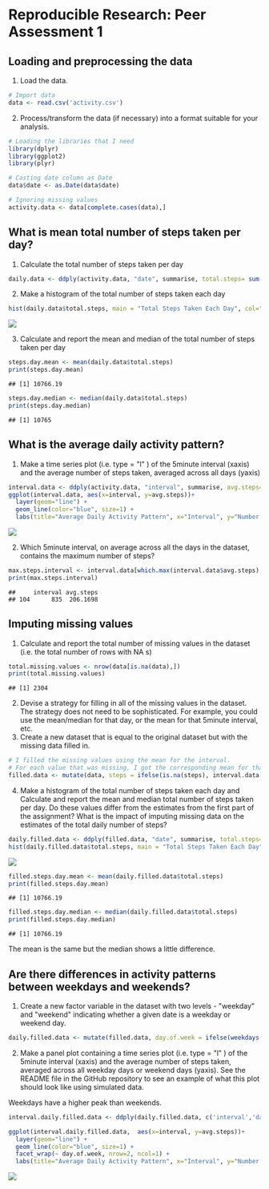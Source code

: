 # Reproducible Research: Peer Assessment 1


## Loading and preprocessing the data
1. Load the data.


```r
# Import data
data <- read.csv('activity.csv')
```


2. Process/transform the data (if necessary) into a format suitable for your analysis.

```r
# Loading the libraries that I need
library(dplyr)
library(ggplot2)
library(plyr)

# Casting date column as Date
data$date <- as.Date(data$date)

# Ignoring missing values 
activity.data <- data[complete.cases(data),]  
```

## What is mean total number of steps taken per day?

1. Calculate the total number of steps taken per day

```r
daily.data <- ddply(activity.data, "date", summarise, total.steps= sum(steps))
```


2. Make a histogram of the total number of steps taken each day

```r
hist(daily.data$total.steps, main = "Total Steps Taken Each Day", col="blue", xlab="Number of Steps")
```

![](PA1_template_files/figure-html/unnamed-chunk-4-1.png) 


3. Calculate and report the mean and median of the total number of steps taken per day

```r
steps.day.mean <- mean(daily.data$total.steps)
print(steps.day.mean)
```

```
## [1] 10766.19
```

```r
steps.day.median <- median(daily.data$total.steps)
print(steps.day.median)
```

```
## [1] 10765
```

## What is the average daily activity pattern?

1. Make a time series plot (i.e. type = "l" ) of the 5minute interval (xaxis) and the average number of steps taken, averaged across all days (yaxis)

```r
interval.data <- ddply(activity.data, "interval", summarise, avg.steps= mean(steps))
ggplot(interval.data, aes(x=interval, y=avg.steps))+ 
  layer(geom="line") + 
  geom_line(color="blue", size=1) + 
  labs(title="Average Daily Activity Pattern", x="Interval", y="Number of steps") 
```

![](PA1_template_files/figure-html/unnamed-chunk-6-1.png) 


2. Which 5minute interval, on average across all the days in the dataset, contains the maximum number of steps?

```r
max.steps.interval <- interval.data[which.max(interval.data$avg.steps),]
print(max.steps.interval)
```

```
##     interval avg.steps
## 104      835  206.1698
```

## Imputing missing values
1. Calculate and report the total number of missing values in the dataset (i.e. the total number of rows with NA s)

```r
total.missing.values <- nrow(data[is.na(data),])
print(total.missing.values)
```

```
## [1] 2304
```


2. Devise a strategy for filling in all of the missing values in the dataset. The strategy does not need to be sophisticated. For example, you could use the mean/median for that day, or the mean for that 5minute interval, etc.
3. Create a new dataset that is equal to the original dataset but with the missing data filled in.

```r
# I filled the missing values using the mean for the interval. 
# For each value that was missing, I got the corresponding mean for that interval and set it to that value.
filled.data <- mutate(data, steps = ifelse(is.na(steps), interval.data[match(data$interval, interval.data$interval),2], steps))
```


4. Make a histogram of the total number of steps taken each day and Calculate and report the mean and median total number of steps taken per day. Do these values differ from the estimates from the first part of the assignment? What is the impact of imputing missing data on the estimates of the total daily number of steps?

```r
daily.filled.data <- ddply(filled.data, "date", summarise, total.steps= sum(steps))
hist(daily.filled.data$total.steps, main = "Total Steps Taken Each Day", col="blue", xlab="Number of Steps")
```

![](PA1_template_files/figure-html/unnamed-chunk-10-1.png) 

```r
filled.steps.day.mean <- mean(daily.filled.data$total.steps)
print(filled.steps.day.mean)
```

```
## [1] 10766.19
```

```r
filled.steps.day.median <- median(daily.filled.data$total.steps)
print(filled.steps.day.median)
```

```
## [1] 10766.19
```

The mean is the same but the median shows a little difference.


## Are there differences in activity patterns between weekdays and weekends?
1. Create a new factor variable in the dataset with two levels - "weekday" and "weekend" indicating whether a given date is a weekday or weekend day.


```r
daily.filled.data <- mutate(filled.data, day.of.week = ifelse(weekdays(date) %in% c('Saturday','Sunday'), 'Weekend', 'Weekday'))
```

2. Make a panel plot containing a time series plot (i.e. type = "l" ) of the 5minute interval (xaxis) and the average number of steps taken, averaged across all weekday days or weekend days (yaxis). See the README file in the GitHub repository to see an example of what this plot should look like using simulated data.

Weekdays have a higher peak than weekends.


```r
interval.daily.filled.data <- ddply(daily.filled.data, c('interval','day.of.week'), summarise, avg.steps= mean(steps))

ggplot(interval.daily.filled.data,  aes(x=interval, y=avg.steps))+ 
  layer(geom="line") + 
  geom_line(color="blue", size=1) + 
  facet_wrap(~ day.of.week, nrow=2, ncol=1) +
  labs(title="Average Daily Activity Pattern", x="Interval", y="Number of steps") 
```

![](PA1_template_files/figure-html/unnamed-chunk-12-1.png) 
